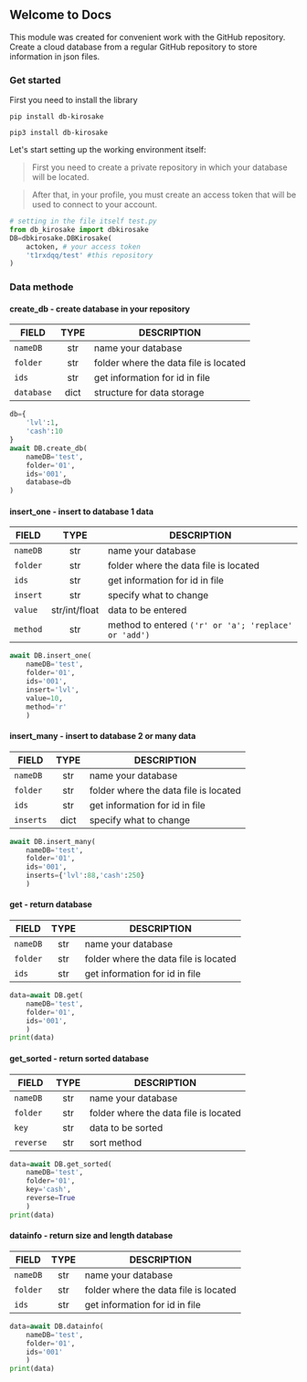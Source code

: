 ## Welcome to Docs

This module was created for convenient work with the GitHub repository. Create a cloud database from a regular GitHub repository to store information in json files.

### Get started

First you need to install the library

`pip install db-kirosake`

`pip3 install db-kirosake`

Let's start setting up the working environment itself:
> First you need to create a private repository in which your database will be located.

> After that, in your profile, you must create an access token that will be used to connect to your account.

```py
# setting in the file itself test.py
from db_kirosake import dbkirosake
DB=dbkirosake.DBKirosake(
    actoken, # your access token
    't1rxdqq/test' #this repository
)
```

### Data methode

#### create_db - create database in your repository

| FIELD      | TYPE | DESCRIPTION                           |
|------------|:----:|---------------------------------------|
| `nameDB`   | str  | name your database                    |
| `folder`   | str  | folder where the data file is located |
| `ids`      | str  | get information for id in file        |
| `database` | dict | structure for data storage            |

```py
db={
    'lvl':1,
    'cash':10
}
await DB.create_db(
    nameDB='test',
    folder='01',
    ids='001',
    database=db
)
```

#### insert_one - insert to database 1 data

| FIELD    | TYPE          | DESCRIPTION                                          |
|----------|:-------------:|------------------------------------------------------|
| `nameDB` | str           | name your database                                   |
| `folder` | str           | folder where the data file is located                |
| `ids`    | str           | get information for id in file                       |
| `insert` | str           | specify what to change                               |
| `value`  | str/int/float | data to be entered                                   |
| `method` | str           | method to entered `('r' or 'a'; 'replace' or 'add')` |

```py
await DB.insert_one(
    nameDB='test',
    folder='01',
    ids='001',
    insert='lvl',
    value=10,
    method='r'
    )
```

#### insert_many - insert to database 2 or many data

| FIELD     | TYPE            | DESCRIPTION                                          |
|-----------|:---------------:|------------------------------------------------------|
| `nameDB`  | str             | name your database                                   |
| `folder`  | str             | folder where the data file is located                |
| `ids`     | str             | get information for id in file                       |
| `inserts` | dict            | specify what to change                               |

```py
await DB.insert_many(
    nameDB='test',
    folder='01',
    ids='001',
    inserts={'lvl':88,'cash':250}
    )
```

#### get - return database

| FIELD    | TYPE          | DESCRIPTION                                          |
|----------|:-------------:|------------------------------------------------------|
| `nameDB` | str           | name your database                                   |
| `folder` | str           | folder where the data file is located                |
| `ids`    | str           | get information for id in file                       |

```py
data=await DB.get(
    nameDB='test',
    folder='01',
    ids='001',
    )
print(data)
```

#### get_sorted - return sorted database

| FIELD     | TYPE          | DESCRIPTION                             |
|-----------|:-------------:|-----------------------------------------|
| `nameDB`  | str           | name your database                      |
| `folder`  | str           | folder where the data file is located   |
| `key`     | str           | data to be sorted                       |
| `reverse` | str           | sort method                             |

```py
data=await DB.get_sorted(
    nameDB='test',
    folder='01',
    key='cash',
    reverse=True
    )
print(data)
```

#### datainfo - return size and length database

| FIELD    | TYPE          | DESCRIPTION                                          |
|----------|:-------------:|------------------------------------------------------|
| `nameDB` | str           | name your database                                   |
| `folder` | str           | folder where the data file is located                |
| `ids`    | str           | get information for id in file                       |

```py
data=await DB.datainfo(
    nameDB='test',
    folder='01',
    ids='001'
    )
print(data)
```
